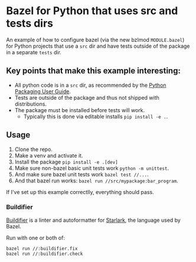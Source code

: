 # Bazel for Python that uses src and tests dirs

An example of how to configure bazel (via the new bzlmod `MODULE.bazel`) for Python
projects that use a `src` dir and have tests outside of the package in a separate
`tests` dir.


## Key points that make this example interesting:

+ All python code is in a `src` dir, as recommended by the [Python Packaging
  User Guide][packaging_guide].
+ Tests are outside of the package and thus not shipped with distributions.
+ The package must be installed before tests will work.
  + Typically this is done via editable installs `pip install -e .`.


[packaging_guide]: https://packaging.python.org/en/latest/tutorials/packaging-projects/


## Usage

1. Clone the repo.
1. Make a venv and activate it.
1. Install the package `pip install -e .[dev]`
1. Make sure non-bazel basic unit tests work `python -m unittest`.
1. And make sure bazel unit tests work `bazel test //...`.
1. And that bazel run works: `bazel run //src/mypackage:bar_program`.

If I've set up this example correctlly, everything should pass.


### Buildifier

[Buildifier][buildifier] is a linter and autoformatter for [Starlark][starlark],
the language used by Bazel.

Run with one or both of:

```shell
bazel run //:buildifier.fix
bazel run //:buildifier.check
```


[buildifier]: https://github.com/bazelbuild/buildtools/blob/master/buildifier/README.md
[starlark]: https://github.com/bazelbuild/starlark
